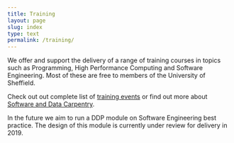 ```yaml
---
title: Training
layout: page
slug: index
type: text
permalink: /training/
---
```


We offer and support the delivery of a range of training courses in topics such as Programming, High Performance Computing and Software Engineering. Most of these are free to members of the University of Sheffield.

Check out out complete list of [training events](./events) or find out more about [Software and Data Carpentry](./carpentry).

In the future we aim to run a DDP module on Software Engineering best practice. The design of this module is currently under review for delivery in 2019.